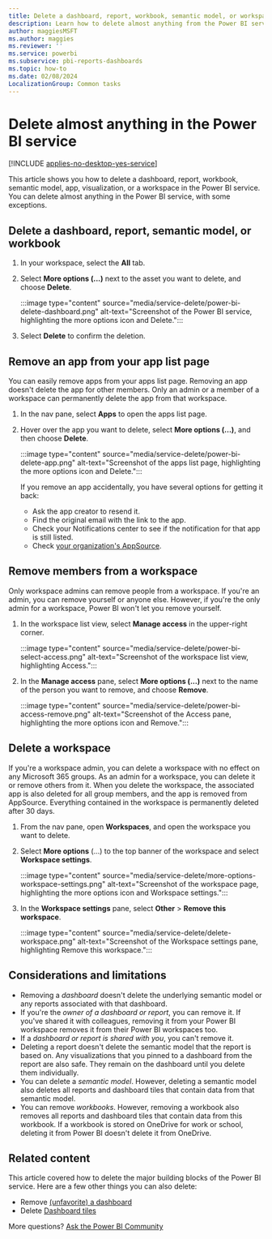 ```yaml
---
title: Delete a dashboard, report, workbook, semantic model, or workspace
description: Learn how to delete almost anything from the Power BI service.
author: maggiesMSFT
ms.author: maggies
ms.reviewer: ''
ms.service: powerbi
ms.subservice: pbi-reports-dashboards
ms.topic: how-to
ms.date: 02/08/2024
LocalizationGroup: Common tasks
---
```

# Delete almost anything in the Power BI service

[!INCLUDE [applies-no-desktop-yes-service](../includes/applies-no-desktop-yes-service.md)]

This article shows you how to delete a dashboard, report, workbook, semantic model, app, visualization, or a workspace in the Power BI service. You can delete almost anything in the Power BI service, with some exceptions.

## Delete a dashboard, report, semantic model, or workbook

1. In your workspace, select the **All** tab.
1. Select **More options (...)** next to the asset you want to delete, and choose **Delete**.

    :::image type="content" source="media/service-delete/power-bi-delete-dashboard.png" alt-text="Screenshot of the Power BI service, highlighting the more options icon and Delete.":::

1. Select **Delete** to confirm the deletion.

## Remove an app from your app list page

You can easily remove apps from your apps list page. Removing an app doesn't delete the app for other members. Only an admin or a member of a workspace can permanently delete the app from that workspace.

1. In the nav pane, select **Apps** to open the apps list page.
2. Hover over the app you want to delete, select **More options (...)**, and then choose **Delete**.

   :::image type="content" source="media/service-delete/power-bi-delete-app.png" alt-text="Screenshot of the apps list page, highlighting the more options icon and Delete.":::

   If you remove an app accidentally, you have several options for getting it back:

   - Ask the app creator to resend it.
   - Find the original email with the link to the app.
   - Check your Notifications center to see if the notification for that app is still listed.
   - Check [your organization's AppSource](../consumer/end-user-apps.md).

## Remove members from a workspace

Only workspace admins can remove people from a workspace. If you're an admin, you can remove yourself or anyone else. However, if you're the only admin for a workspace, Power BI won't let you remove yourself.

1. In the workspace list view, select **Manage access** in the upper-right corner.

    :::image type="content" source="media/service-delete/power-bi-select-access.png" alt-text="Screenshot of the workspace list view, highlighting Access.":::

1. In the **Manage access** pane, select **More options (...)** next to the name of the person you want to remove, and choose **Remove**.

    :::image type="content" source="media/service-delete/power-bi-access-remove.png" alt-text="Screenshot of the Access pane, highlighting the more options icon and Remove.":::

## Delete a workspace

If you're a workspace admin, you can delete a workspace with no effect on any Microsoft 365 groups. As an admin for a workspace, you can delete it or remove others from it. When you delete the workspace, the associated app is also deleted for all group members, and the app is removed from AppSource. Everything contained in the workspace is permanently deleted after 30 days.

1. From the nav pane, open **Workspaces**, and open the workspace you want to delete.

2. Select **More options** (...) to the top banner of the workspace and select **Workspace settings**.

    :::image type="content" source="media/service-delete/more-options-workspace-settings.png" alt-text="Screenshot of the workspace page, highlighting the more options icon and Workspace settings.":::
   
4. In the **Workspace settings** pane, select **Other** > **Remove this workspace**.

    :::image type="content" source="media/service-delete/delete-workspace.png" alt-text="Screenshot of the Workspace settings pane, highlighting Remove this workspace.":::

## Considerations and limitations

- Removing a *dashboard* doesn't delete the underlying semantic model or any reports associated with that dashboard.
- If you're the *owner of a dashboard or report*, you can remove it. If you've shared it with colleagues, removing it from your Power BI workspace removes it from their Power BI workspaces too.
- If a *dashboard or report is shared with you*, you can't remove it.
- Deleting a report doesn't delete the semantic model that the report is based on. Any visualizations that you pinned to a dashboard from the report are also safe. They remain on the dashboard until you delete them individually.
- You can delete a *semantic model*. However, deleting a semantic model also deletes all reports and dashboard tiles that contain data from that semantic model.
- You can remove *workbooks*. However, removing a workbook also removes all reports and dashboard tiles that contain data from this workbook. If a workbook is stored on OneDrive for work or school, deleting it from Power BI doesn't delete it from OneDrive.

## Related content

This article covered how to delete the major building blocks of the Power BI service. Here are a few other things you can also delete:

- Remove [(unfavorite) a dashboard](../consumer/end-user-favorite.md#unfavorite-content)
- Delete [Dashboard tiles](service-dashboard-edit-tile.md#delete-the-tile)

More questions? [Ask the Power BI Community](https://community.powerbi.com/)
